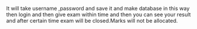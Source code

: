 It will take username ,password and save it and make database in this way then login and then give exam within time and then you can see your result and after certain time exam will be closed.Marks will not be allocated.
